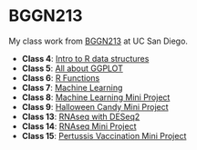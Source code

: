 # BGGN213
My class work from [BGGN213](https://bioboot.github.io/bggn213_F24/) at UC San Diego.

- **Class 4**: [Intro to R data structures](https://github.com/sawyerrandles/bggn213_github/blob/main/class04/class04.html)
- **Class 5**: [All about GGPLOT](https://github.com/sawyerrandles/bggn213_github/blob/main/class05/class05.md)
- **Class 6**: [R Functions](https://github.com/sawyerrandles/bggn213_github/blob/main/class06/class06.md)
- **Class 7**: [Machine Learning](https://github.com/sawyerrandles/bggn213_github/blob/main/class07/class07.md)
- **Class 8**: [Machine Learning Mini Project]()
- **Class 9**: [Halloween Candy Mini Project]()
- **Class 13**: [RNAseq with DESeq2]()
- **Class 14**: [RNAseq Mini Project]()
- **Class 15**: [Pertussis Vaccination Mini Project]()
